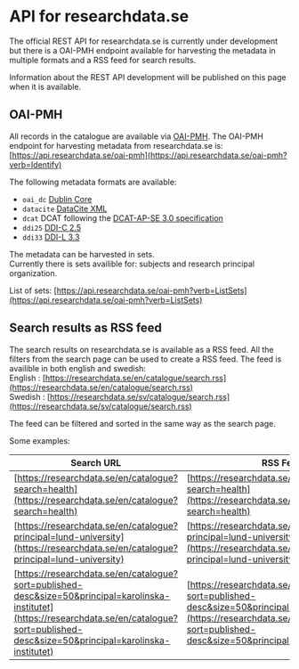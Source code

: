 # API for researchdata.se
The official REST API for researchdata.se is currently under development but there is a OAI-PMH endpoint available for harvesting the metadata in multiple formats and a RSS feed for search results.

Information about the REST API development will be published on this page when it is available.


## OAI-PMH
All records in the catalogue are available via [OAI-PMH](https://www.openarchives.org/OAI/openarchivesprotocol.html). The OAI-PMH endpoint for harvesting metadata from researchdata.se is:
[https://api.researchdata.se/oai-pmh](https://api.researchdata.se/oai-pmh?verb=Identify)

The following metadata formats are available:  
- `oai_dc` [Dublin Core](https://www.dublincore.org/specifications/dublin-core/dces/)  
- `datacite` [DataCite XML](https://schema.datacite.org)  
- `dcat` DCAT following the [DCAT-AP-SE 3.0 specification](https://docs.dataportal.se/dcat/en/)  
- `ddi25` [DDI-C 2.5](https://ddialliance.org/ddi-codebook#v2.5)  
- `ddi33` [DDI-L 3.3](https://ddialliance.org/ddi-lifecycle#v3.3)  

The metadata can be harvested in sets.  
Currently there is sets availible for: subjects and research principal organization.

List of sets: [https://api.researchdata.se/oai-pmh?verb=ListSets](https://api.researchdata.se/oai-pmh?verb=ListSets)

## Search results as RSS feed
The search results on researchdata.se is available as a RSS feed.
All the filters from the search page can be used to create a RSS feed.
The feed is availible in both english and swedish:   
English : [https://researchdata.se/en/catalogue/search.rss](https://researchdata.se/en/catalogue/search.rss)  
Swedish : [https://researchdata.se/sv/catalogue/search.rss](https://researchdata.se/sv/catalogue/search.rss)

The feed can be filtered and sorted in the same way as the search page.  

Some examples:    

| Search URL | RSS Feed URL |
|------------|--------------|
| [https://researchdata.se/en/catalogue?search=health](https://researchdata.se/en/catalogue?search=health) | [https://researchdata.se/en/catalogue/search.rss?search=health](https://researchdata.se/en/catalogue/search.rss?search=health) |
| [https://researchdata.se/en/catalogue?principal=lund-university](https://researchdata.se/en/catalogue?principal=lund-university) | [https://researchdata.se/en/catalogue/search.rss?principal=lund-university](https://researchdata.se/en/catalogue/search.rss?principal=lund-university) |
| [https://researchdata.se/en/catalogue?sort=published-desc&size=50&principal=karolinska-institutet](https://researchdata.se/en/catalogue?sort=published-desc&size=50&principal=karolinska-institutet) | [https://researchdata.se/en/catalogue/search.rss?sort=published-desc&size=50&principal=karolinska-institutet](https://researchdata.se/en/catalogue/search.rss?sort=published-desc&size=50&principal=karolinska-institutet) |


